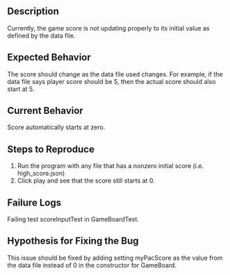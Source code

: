 ## Description

Currently, the game score is not updating properly to its initial value as defined by the data file.

## Expected Behavior

The score should change as the data file used changes. For example, if the data file says player
score should be 5, then the actual score should also start at 5.

## Current Behavior

Score automatically starts at zero.

## Steps to Reproduce

1. Run the program with any file that has a nonzero initial score (i.e. high_score.json)
2. Click play and see that the score still starts at 0.

## Failure Logs

Failing test scoreInputTest in GameBoardTest.

## Hypothesis for Fixing the Bug

This issue should be fixed by adding setting myPacScore as the value from the data file instead of 0
in the constructor for GameBoard.